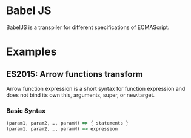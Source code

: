 # Babel JS

BabelJS is a transpiler for different specifications of ECMAScript.

# Examples

## ES2015: Arrow functions transform 
Arrow function expression is a short syntax for function expression and does not 
bind its own this, arguments, super, or new.target.

### Basic Syntax
```javascript
(param1, param2, …, paramN) => { statements }
(param1, param2, …, paramN) => expression
```
